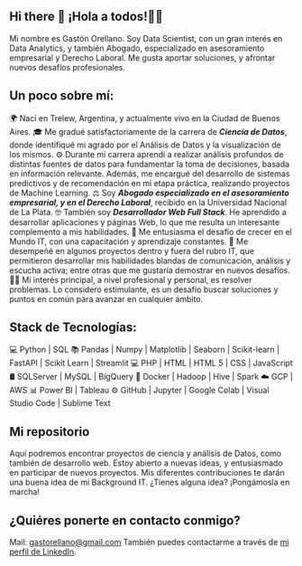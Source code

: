 ## Hi there 👋 ¡Hola a todos!👋👋

Mi nombre es Gastón Orellano. Soy Data Scientist, con un gran interés en Data Analytics, y también Abogado, especializado en asesoramiento empresarial y Derecho Laboral. Me gusta aportar soluciones, y afrontar nuevos desafíos profesionales.


## Un poco sobre mí:
🌍 Nací en Trelew, Argentina, y actualmente vivo en la Ciudad de Buenos Aires.
🎓 Me gradué satisfactoriamente de la carrera de ***Ciencia de Datos***, donde identifiqué mi agrado por el Análisis de Datos y la visualización de los mismos.
⚙️ Durante mi carrera aprendí a realizar análisis profundos de distintas fuentes de datos para fundamentar la toma de decisiones, basada en información relevante. Además, me encargué del desarrollo de sistemas predictivos y de recomendación en mi etapa práctica, realizando proyectos de Machine Learning.
⚖️ Soy ***Abogado especializado en el asesoramiento empresarial, y en el Derecho Laboral***, recibido en la Universidad Nacional de La Plata.
🤓 También soy ***Desarrollador Web Full Stack***. He aprendido a desarrollar aplicaciones y páginas Web, lo que me resulta un interesante complemento a mis habilidades.
🌱 Me entusiasma el desafío de crecer en el Mundo IT, con una capacitación y aprendizaje constantes.
💫 Me desempeñé en algunos proyectos dentro y fuera del rubro IT, que permitieron desarrollar mis habilidades blandas de comunicación, análisis y escucha activa; entre otras que me gustaría demostrar en nuevos desafíos.
🤝🏻 Mi interés principal, a nivel profesional y personal, es resolver problemas. Lo considero estimulante, es un desafío buscar soluciones y puntos en común para avanzar en cualquier ámbito.


## Stack de Tecnologías:
💻 Python | SQL
📚 Pandas | Numpy | Matplotlib | Seaborn | Scikit-learn | FastAPI | Scikit Learn | Streamlit
💻 PHP | HTML | HTML 5 | CSS | JavaScript
🛢 SQLServer | MySQL | BigQuery
🔧 Docker | Hadoop | Hive | Spark 
☁️ GCP | AWS
📊 Power BI | Tableau
⚙️ GitHub | Jupyter | Google Colab | Visual Studio Code | Sublime Text

## Mi repositorio
Aquí podremos encontrar proyectos de ciencia y análisis de Datos, como también de desarrollo web. Estoy abierto a nuevas ideas, y entusiasmado en participar de nuevos proyectos.
Mis diferentes contribuciones te darán una buena idea de mi Background IT. 
¿Tienes alguna idea? ¡Pongámosla en marcha!

## ¿Quiéres ponerte en contacto conmigo?
Mail: gastorellano@gmail.com
También puedes contactarme a través de [mi perfil de LinkedIn](https://www.linkedin.com/in/gaston-orellano/).


<!--
**gastorellano/gastorellano** is a ✨ _special_ ✨ repository because its `README.md` (this file) appears on your GitHub profile.

Here are some ideas to get you started:

- 🔭 I’m currently working on ...
- 🌱 I’m currently learning ...
- 👯 I’m looking to collaborate on ...
- 🤔 I’m looking for help with ...
- 💬 Ask me about ...
- 📫 How to reach me: ...
- 😄 Pronouns: ...
- ⚡ Fun fact: ...
-->
